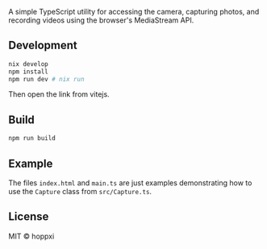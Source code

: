 
A simple TypeScript utility for accessing the camera, capturing photos, and recording videos using the browser's MediaStream API.

## Development

```bash
nix develop
npm install
npm run dev # nix run
````

Then open the link from vitejs.

## Build

```bash
npm run build
```

## Example

The files `index.html` and `main.ts` are just examples demonstrating how to use the `Capture` class from `src/Capture.ts`.

## License

MIT © hoppxi
